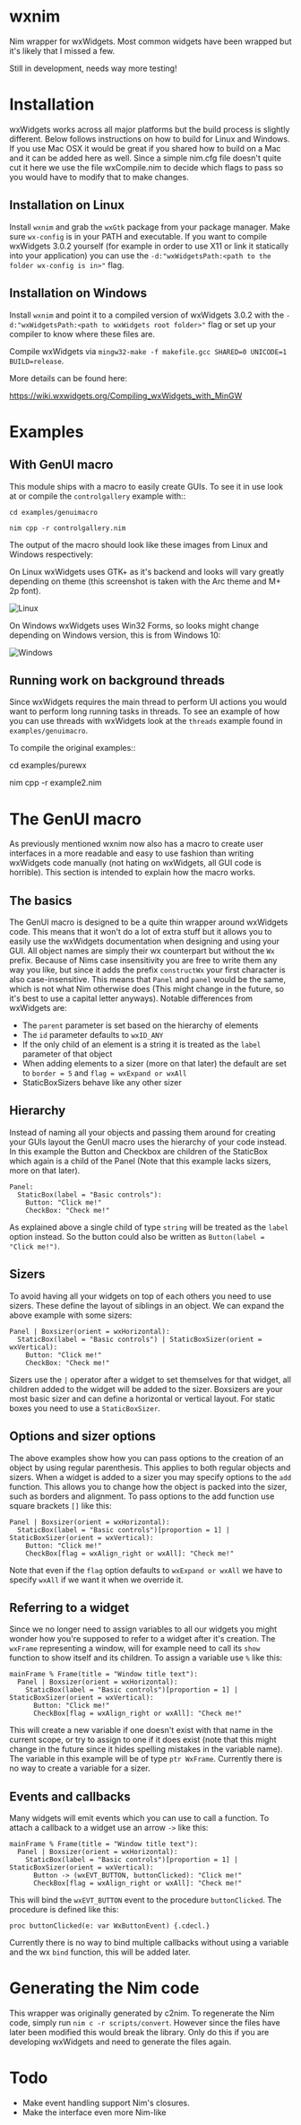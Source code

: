 # wxnim
Nim wrapper for wxWidgets. Most common widgets have been wrapped but it's likely
that I missed a few.

Still in development, needs way more testing!

# Installation
wxWidgets works across all major platforms but the build process is slightly different. Below follows instructions on how to build for Linux and Windows. If you use Mac OSX it would be great if you shared how to build on a Mac and it can be added here as well. Since a simple nim.cfg file doesn't quite cut it here we use the file wxCompile.nim to decide which flags to pass so you would have to modify that to make changes.

## Installation on Linux

Install ``wxnim`` and grab the ``wxGtk`` package from your package manager. Make sure ``wx-config`` is in your PATH and executable. If you want to compile wxWidgets 3.0.2 yourself (for example in order to use X11 or link it statically into your application) you can use the ``-d:"wxWidgetsPath:<path to the folder wx-config is in>"`` flag.

## Installation on Windows

Install ``wxnim`` and point it to a compiled version of wxWidgets 3.0.2 with the ``-d:"wxWidgetsPath:<path to wxWidgets root folder>"`` flag or set up your compiler to know where these files are.

Compile wxWidgets
via ``mingw32-make -f makefile.gcc SHARED=0 UNICODE=1 BUILD=release``.

More details can be found here:

https://wiki.wxwidgets.org/Compiling_wxWidgets_with_MinGW

# Examples

## With GenUI macro

This module ships with a macro to easily create GUIs. To see it in use look at or compile the ``controlgallery`` example with::

	cd examples/genuimacro

	nim cpp -r controlgallery.nim

The output of the macro should look like these images from Linux and Windows respectively:

On Linux wxWidgets uses GTK+ as it's backend and looks will vary greatly depending on theme (this screenshot is taken with the Arc theme and M+ 2p font).

![Linux](/screenshots/linux.png)

On Windows wxWidgets uses Win32 Forms, so looks might change depending on Windows version, this is from Windows 10:

![Windows](/screenshots/windows.png)

## Running work on background threads

Since wxWidgets requires the main thread to perform UI actions you would want to perform long running tasks in threads. To see an example of how you can use threads with wxWidgets look at the ``threads`` example found in ``examples/genuimacro``.

To compile the original examples::

  cd examples/purewx

  nim cpp -r example2.nim

# The GenUI macro

As previously mentioned wxnim now also has a macro to create user interfaces in a more readable and easy to use fashion than writing wxWidgets code manually (not hating on wxWidgets, all GUI code is horrible). This section is intended to explain how the macro works.

## The basics

The GenUI macro is designed to be a quite thin wrapper around wxWidgets code. This means that it won't do a lot of extra stuff but it allows you to easily use the wxWidgets documentation when designing and using your GUI. All object names are simply their wx counterpart but without the ``Wx`` prefix. Because of Nims case insensitivity you are free to write them any way you like, but since it adds the prefix ``constructWx`` your first character is also case-insensitive. This means that ``Panel`` and ``panel`` would be the same, which is not what Nim otherwise does (This might change in the future, so it's best to use a capital letter anyways). Notable differences from wxWidgets are:

* The ``parent`` parameter is set based on the hierarchy of elements
* The ``id`` parameter defaults to ``wxID_ANY``
* If the only child of an element is a string it is treated as the ``label`` parameter of that object
* When adding elements to a sizer (more on that later) the default are set to ``border = 5`` and ``flag = wxExpand or wxAll``
* StaticBoxSizers behave like any other sizer

## Hierarchy

Instead of naming all your objects and passing them around for creating your GUIs layout the GenUI macro uses the hierarchy of your code instead. In this example the Button and Checkbox are children of the StaticBox which again is a child of the Panel (Note that this example lacks sizers, more on that later).

```
Panel:
  StaticBox(label = "Basic controls"):
    Button: "Click me!"
    CheckBox: "Check me!"
```

As explained above a single child of type ``string`` will be treated as the ``label`` option instead. So the button could also be written as ``Button(label = "Click me!")``.

## Sizers

To avoid having all your widgets on top of each others you need to use sizers. These define the layout of siblings in an object. We can expand the above example with some sizers:

```
Panel | Boxsizer(orient = wxHorizontal):
  StaticBox(label = "Basic controls") | StaticBoxSizer(orient = wxVertical):
    Button: "Click me!"
    CheckBox: "Check me!"
```

Sizers use the ``|`` operator after a widget to set themselves for that widget, all children added to the widget will be added to the sizer. Boxsizers are your most basic sizer and can define a horizontal or vertical layout. For static boxes you need to use a ``StaticBoxSizer``.

## Options and sizer options

The above examples show how you can pass options to the creation of an object by using regular parenthesis. This applies to both regular objects and sizers. When a widget is added to a sizer you may specify options to the ``add`` function. This allows you to change how the object is packed into the sizer, such as borders and alignment. To pass options to the add function use square brackets ``[]`` like this:

```
Panel | Boxsizer(orient = wxHorizontal):
  StaticBox(label = "Basic controls")[proportion = 1] | StaticBoxSizer(orient = wxVertical):
    Button: "Click me!"
    CheckBox[flag = wxAlign_right or wxAll]: "Check me!"
```
Note that even if the ``flag`` option defaults to ``wxExpand or wxAll`` we have to specify ``wxAll`` if we want it when we override it.

## Referring to a widget

Since we no longer need to assign variables to all our widgets you might wonder how you're supposed to refer to a widget after it's creation. The ``wxFrame`` representing a window, will for example need to call its ``show`` function to show itself and its children. To assign a variable use ``%`` like this:

```
mainFrame % Frame(title = "Window title text"):
  Panel | Boxsizer(orient = wxHorizontal):
    StaticBox(label = "Basic controls")[proportion = 1] | StaticBoxSizer(orient = wxVertical):
      Button: "Click me!"
      CheckBox[flag = wxAlign_right or wxAll]: "Check me!"
```

This will create a new variable if one doesn't exist with that name in the current scope, or try to assign to one if it does exist (note that this might change in the future since it hides spelling mistakes in the variable name). The variable in this example will be of type ``ptr WxFrame``. Currently there is no way to create a variable for a sizer.

## Events and callbacks

Many widgets will emit events which you can use to call a function. To attach a callback to a widget use an arrow ``->`` like this:

```
mainFrame % Frame(title = "Window title text"):
  Panel | Boxsizer(orient = wxHorizontal):
    StaticBox(label = "Basic controls")[proportion = 1] | StaticBoxSizer(orient = wxVertical):
      Button -> (wxEVT_BUTTON, buttonClicked): "Click me!"
      CheckBox[flag = wxAlign_right or wxAll]: "Check me!"
```

This will bind the ``wxEVT_BUTTON`` event to the procedure ``buttonClicked``. The procedure is defined like this:

```
proc buttonClicked(e: var WxButtonEvent) {.cdecl.}
```

Currently there is no way to bind multiple callbacks without using a variable and the wx ``bind`` function, this will be added later.

# Generating the Nim code

This wrapper was originally generated by c2nim. To regenerate the Nim code, simply
run ``nim c -r scripts/convert``. However since the files have later been modified this would break the library. Only do this if you are developing wxWidgets and need to generate the files again.


# Todo

- Make event handling support Nim's closures.
- Make the interface even more Nim-like

